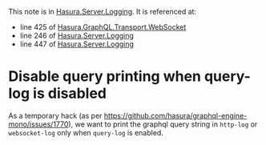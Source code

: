 This note is in [Hasura.Server.Logging](https://github.com/hasura/graphql-engine/blob/master/server/src-lib/Hasura/Server/Logging.hs#L253).
It is referenced at:
  - line 425 of [Hasura.GraphQL.Transport.WebSocket](https://github.com/hasura/graphql-engine/blob/master/server/src-lib/Hasura/GraphQL/Transport/WebSocket.hs#L425)
  - line 246 of [Hasura.Server.Logging](https://github.com/hasura/graphql-engine/blob/master/server/src-lib/Hasura/Server/Logging.hs#L246)
  - line 447 of [Hasura.Server.Logging](https://github.com/hasura/graphql-engine/blob/master/server/src-lib/Hasura/Server/Logging.hs#L447)

# Disable query printing when query-log is disabled

As a temporary hack (as per https://github.com/hasura/graphql-engine-mono/issues/1770),
we want to print the graphql query string in `http-log` or `websocket-log` only
when `query-log` is enabled.

